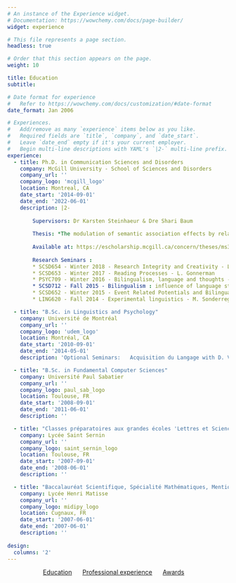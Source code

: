 ```yaml
---
# An instance of the Experience widget.
# Documentation: https://wowchemy.com/docs/page-builder/
widget: experience

# This file represents a page section.
headless: true

# Order that this section appears on the page.
weight: 10

title: Education
subtitle:

# Date format for experience
#   Refer to https://wowchemy.com/docs/customization/#date-format
date_format: Jan 2006

# Experiences.
#   Add/remove as many `experience` items below as you like.
#   Required fields are `title`, `company`, and `date_start`.
#   Leave `date_end` empty if it's your current employer.
#   Begin multi-line descriptions with YAML's `|2-` multi-line prefix.
experience:
  - title: Ph.D. in Communication Sciences and Disorders
    company: McGill University - School of Sciences and Disorders
    company_url: ''
    company_logo: 'mcgill_logo'
    location: Montreal, CA
    date_start: '2014-09-01'
    date_end: '2022-06-01'
    description: |2-
        
        Supervisors: Dr Karsten Steinhaeur & Dre Shari Baum 
        
        Thesis: *The modulation of semantic association effects by relational and syntactic structures: behavioral and brain correlates*
        
        Available at: https://escholarship.mcgill.ca/concern/theses/ms35tf18g
        
        Research Seminars :
        * SCSD654 - Winter 2018 - Research Integrity and Creativity - L. Polka
        * SCSD653 - Winter 2017 - Reading Processes - L. Gonnerman
        * PSYC709 - Winter 2016 - Bilingualism, language and thoughts - D. Titone
        * SCSD712 - Fall 2015 - Bilingualism : influence of language status and input - E. Thordardottir
        * SCSD652 - Winter 2015 - Event Related Potentials and Bilingualism - K. Steinhauer
        * LING620 - Fall 2014 - Experimental linguistics - M. Sonderreger

  - title: "B.Sc. in Linguistics and Psychology"
    company: Université de Montréal
    company_url: ''
    company_logo: 'udem_logo'
    location: Montréal, CA
    date_start: '2010-09-01'
    date_end: '2014-05-01'
    description: 'Optional Seminars:   Acquisition du Langage with D. Valois, Neuropsychologie du langage with P.Royle et Origine du langage with D. Bouchard'

  - title: "B.Sc. in Fundamental Computer Sciences"
    company: Université Paul Sabatier
    company_url: ''
    company_logo: paul_sab_logo
    location: Toulouse, FR
    date_start: '2008-09-01'
    date_end: '2011-06-01'
    description: ''

  - title: "Classes préparatoires aux grandes écoles 'Lettres et Sciences Sociales'"
    company: Lycée Saint Sernin
    company_url: ''
    company_logo: saint_sernin_logo
    location: Toulouse, FR
    date_start: '2007-09-01'
    date_end: '2008-06-01'
    description: ''

  - title: "Baccalauréat Scientifique, Spécialité Mathématiques, Mention Très bien"
    company: Lycée Henri Matisse
    company_url: ''
    company_logo: midipy_logo
    location: Cugnaux, FR
    date_start: '2007-06-01'
    date_end: '2007-06-01'
    description: ''
    
design:
  columns: '2'
---
```


<p style="text-align: center;"> <a style='margin-right: 20px' href="#education">Education</a> 
<a style='margin-right: 20px' href="#experience">Professional experience</a>
<a style='margin-right: 20px' href="#awards">Awards</a> </p>